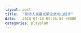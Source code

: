 ```yaml
---
layout: post
title:  "劳动人民最光荣之武功山徒步"
date:   2018-04-16 09:36:54 +0800
categories: playplan
---
```


